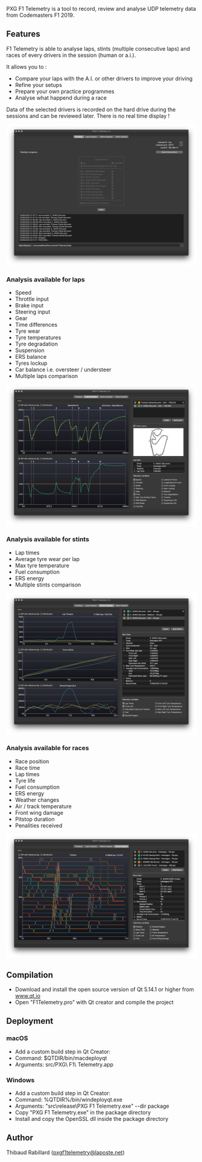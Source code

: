 
PXG F1 Telemetry is a tool to record, review and analyse UDP telemetry data from Codemasters F1 2019.

## Features

F1 Telemetry is able to analyse laps, stints (multiple consecutive laps) and races of every drivers in the session (human or a.i.).

It allows you to :

- Compare your laps with the A.I. or other drivers to improve your driving
- Refine your setups
- Prepare your own practice programmes 
- Analyse what happend during a race

Data of the selected drivers is recorded on the hard drive during the sessions and can be reviewed later. There is no real time display !

![Tracked drivers sélection](Screenshots/tracking.png)

### Analysis available for laps

- Speed
- Throttle input
- Brake input
- Steering input
- Gear
- Time differences
- Tyre wear
- Tyre temperatures
- Tyre degradation
- Suspension
- ERS balance
- Tyres lockup
- Car balance i.e. oversteer / understeer
- Multiple laps comparison

![Comparaison of laps](Screenshots/Laps.png)

### Analysis available for stints

- Lap times
- Average tyre wear per lap
- Max tyre temperature
- Fuel consumption
- ERS energy
- Multiple stints comparison

![Comparaison of stints](Screenshots/Stints.png)

### Analysis available for races

- Race position
- Race time
- Lap times
- Tyre life
- Fuel consumption
- ERS energy
- Weather changes
- Air / track temperature
- Front wing damage
- Pitstop duration
- Penalities received

![Analysis of races](Screenshots/Race.png)


## Compilation

- Download and install the open source version of Qt 5.14.1 or higher from www.qt.io
- Open "F1Telemetry.pro" with Qt creator and compile the project


## Deployment

### macOS
- Add a custom build step in Qt Creator:
 - Command: $QTDIR/bin/macdeployqt
 - Arguments: src/PXG\ F1\ Telemetry.app 
  
### Windows
- Add a custom build step in Qt Creator:
 - Command: %QTDIR%/bin/windeployqt.exe
 - Arguments: "src\release\PXG F1 Telemetry.exe" --dir package
- Copy "PXG F1 Telemetry.exe" in the package directory
- Install and copy the OpenSSL dll inside the package directory

## Author
Thibaud Rabillard (pxgf1telemetry@laposte.net)
